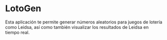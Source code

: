 # LotoGen
 Esta aplicación te permite generar números aleatorios para juegos de lotería como Leidsa, así como también visualizar los resultados de Leidsa en tiempo real.
